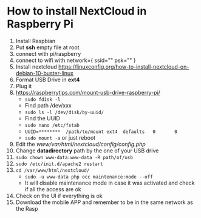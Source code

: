 # How to install NextCloud in Raspberry Pi

1. Install Raspbian
2. Put **ssh** empty file at root
3. connect with pi/raspberry
4. connect to wifi with
	network={
	  ssid=""
	  psk=""
	  }
  5. Install nextcloud https://linuxconfig.org/how-to-install-nextcloud-on-debian-10-buster-linux
  6. Format USB Drive in **ext4**
  7. Plug it 
  8. https://raspberrytips.com/mount-usb-drive-raspberry-pi/
	  - `sudo fdisk -l`
	  - Find path /dev/xxx
	  -   `sudo ls -l /dev/disk/by-uuid/`
	  - Find the UUID
	  -  `sudo nano /etc/fstab`
	  - `UUID=********  /path/to/mount ext4  defaults   0       0`
	   - `sudo mount -a` or just reboot
  9. Edit the *www/var/html/nextcloud/config/config.php*
  10. Change **datadirectory** path by the one of your USB drive 
  11. `sudo chown www-data:www-data -R path/of/usb`
  12. `sudo /etc/init.d/apache2 restart`
  13. `cd /var/www/html/nextcloud/`
	  - `sudo -u www-data php occ maintenance:mode --off`
	  - It will disable maintenance mode in case it was activated and check if all the access are ok
  14. Check on the UI if everything is ok 
  15. Download the mobile APP and remember to be in the same network as the Rasp

